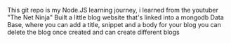 This git repo is my Node.JS learning journey, i learned from the youtuber "The Net Ninja"
Built a little blog website that's linked into a mongodb Data Base, where you can add a title, snippet and a body for your blog
you can delete the blog once created and can create different blogs
